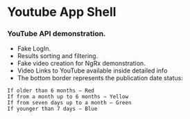 # Youtube App Shell

### YouTube API demonstration.

- Fake LogIn.
- Results sorting and filtering.
- Fake video creation for NgRx demonstration.
- Video Links to YouTube available inside detailed info
- The bottom border represents the publication date status:
```
If older than 6 months – Red
If from a month up to 6 months – Yellow
If from seven days up to a month – Green
If younger than 7 days – Blue
```
